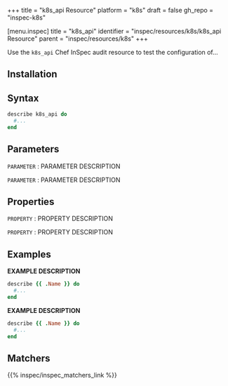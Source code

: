 +++
title = "k8s_api Resource"
platform = "k8s"
draft = false
gh_repo = "inspec-k8s"

[menu.inspec]
title = "k8s_api"
identifier = "inspec/resources/k8s/k8s_api Resource"
parent = "inspec/resources/k8s"
+++

Use the `k8s_api` Chef InSpec audit resource to test the configuration of...

## Installation

## Syntax

```ruby
describe k8s_api do
  #...
end
```

## Parameters

`PARAMETER`
: PARAMETER DESCRIPTION

`PARAMETER`
: PARAMETER DESCRIPTION

## Properties

`PROPERTY`
: PROPERTY DESCRIPTION

`PROPERTY`
: PROPERTY DESCRIPTION

## Examples

**EXAMPLE DESCRIPTION**

```ruby
describe {{ .Name }} do
  #...
end
```

**EXAMPLE DESCRIPTION**

```ruby
describe {{ .Name }} do
  #...
end
```

## Matchers

{{% inspec/inspec_matchers_link %}}
